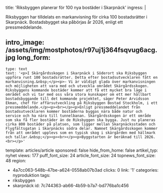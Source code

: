 title: 'Riksbyggen planerar för 100 nya bostäder i Skarpnäck'
ingress: |
  <p>Riksbyggen har tilldelats en markanvisning för cirka 100 bostadsrätter i Skarpnäck. Bostadsbygget ska påbörjas år 2026, enligt ett pressmeddelande.
  </p>
  
intro_image: /assets/img/mostphotos/r97uj1j364fsqvug6acg.jpg
long_form:
  -
    type: text
    text: '<p>I Skärgårdsskogen i Skarpnäck i Söderort ska Riksbyggen uppföra runt 100 bostadsrätter. Detta efter bostadsutvecklaren fått en markanvisning.&nbsp;</p><p>– Vi är väldigt glada över markanvisningen och möjligheten att vara med och utveckla området Skärgårdsskogen. Riksbyggens kommande bostäder kommer att få ett mycket bra läge i området och vi tar med oss våra stora kunskaper om ett mer hållbart bostadsbyggande till det kommande projektet, säger Peter Arvidsson Ekman, chef för affärsutveckling på Riksbyggen Bostad Stockholm, i ett pressmeddelande.</p><p><br></p><p>Enligt pressmeddelandet från bostadsutvecklaren kommer bostäderna byggas nära både natur och service och ha nära till tunnelbanan. Skärgårdsskogen är ett område som ska få fler bostäder än de Riksbyggen ska bygga. Just nu planeras cirka 800 bostäder på platsen, som ligger mellan Skarpnäcksstaden och Flygfältsgatan i Skarpnäcks södra delar. Namnet Skärgårdsskogen kommer från att området upplevs som en typisk skog i skärgården med hällmark och tallar.&nbsp;</p><p><br></p><p>Byggstarten är beräknad till 2026.<br></p>'
template: articles/article
sponsored: false
hide_from_home: false
artikel_typ: nyhet
views: 177
puff_font_size: 24
article_font_size: 24
topnews_font_size: 48
region:
  - 4a7cc063-548b-47be-a624-0558ab07b3ad
clicks: 0
link: '1'
categories: nyproduktion
tags:
  - riksbyggen
  - skarpnäck
id: 7c744363-ab66-4b59-b7a7-bd776ba1c456
